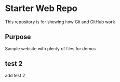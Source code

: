 # Starter Web Repo

This repository is for showing how Git and GitHub work

## Purpose

Sample website with plenty of files for demos


## test 2

add test 2